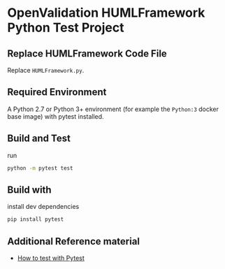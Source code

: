 # OpenValidation HUMLFramework Python Test Project

## Replace HUMLFramework Code File

Replace `HUMLFramework.py`.

## Required Environment

A Python 2.7 or Python 3+ environment (for example the `Python:3` docker base image) with pytest installed.

## Build and Test

run

```bash
python -m pytest test
```

## Build with

install dev dependencies

```bash
pip install pytest
```

## Additional Reference material

- [How to test with Pytest](https://docs.pytest.org/en/latest/)